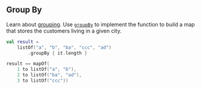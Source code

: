 ## Group By

Learn about [grouping](https://kotlinlang.org/docs/reference/collection-grouping.html).
Use
[`groupBy`](https://kotlinlang.org/api/latest/jvm/stdlib/kotlin.collections/group-by.html)
to implement the function to build a map that stores the customers living in a given city.

```kotlin
val result = 
    listOf("a", "b", "ba", "ccc", "ad")
        .groupBy { it.length }

result == mapOf(
    1 to listOf("a", "b"),
    2 to listOf("ba", "ad"),
    3 to listOf("ccc"))
```
